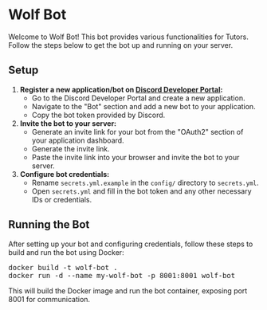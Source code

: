<h1>Wolf Bot</h1>

<p>Welcome to Wolf Bot! This bot provides various functionalities for Tutors. Follow the steps below to get the bot up and running on your server.</p>

<h2>Setup</h2>

<ol>
    <li><strong>Register a new application/bot on <a href="https://discord.com/developers/applications">Discord Developer Portal</a>:</strong>
        <ul>
            <li>Go to the Discord Developer Portal and create a new application.</li>
            <li>Navigate to the "Bot" section and add a new bot to your application.</li>
            <li>Copy the bot token provided by Discord.</li>
        </ul>
    </li>
    <li><strong>Invite the bot to your server:</strong>
        <ul>
            <li>Generate an invite link for your bot from the "OAuth2" section of your application dashboard.</li>
            <li>Generate the invite link.</li>
            <li>Paste the invite link into your browser and invite the bot to your server.</li>
        </ul>
    </li>
    <li><strong>Configure bot credentials:</strong>
        <ul>
            <li>Rename <code>secrets.yml.example</code> in the <code>config/</code> directory to <code>secrets.yml</code>.</li>
            <li>Open <code>secrets.yml</code> and fill in the bot token and any other necessary IDs or credentials.</li>
        </ul>
    </li>
</ol>

<h2>Running the Bot</h2>

<p>After setting up your bot and configuring credentials, follow these steps to build and run the bot using Docker:</p>

<pre>
docker build -t wolf-bot .
docker run -d --name my-wolf-bot -p 8001:8001 wolf-bot
</pre>

<p>This will build the Docker image and run the bot container, exposing port 8001 for communication.</p>

</body>
</html>
